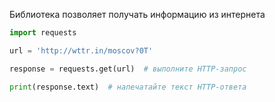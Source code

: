 Библиотека позволяет получать информацию из интернета

```python
import requests

url = 'http://wttr.in/moscov?0T'

response = requests.get(url)  # выполните HTTP-запрос

print(response.text)  # напечатайте текст HTTP-ответа
```